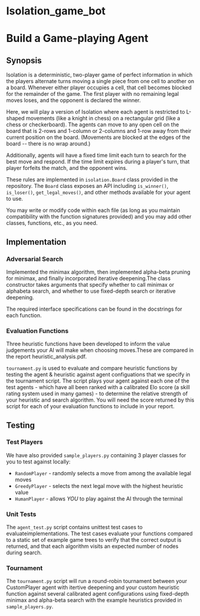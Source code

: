 # Isolation_game_bot


# Build a Game-playing Agent

## Synopsis

Isolation is a deterministic, two-player game of perfect information in which the players alternate turns moving a single piece from one cell to another on a board.  Whenever either player occupies a cell, that cell becomes blocked for the remainder of the game.  The first player with no remaining legal moves loses, and the opponent is declared the winner.

Here, we will play a version of Isolation where each agent is restricted to L-shaped movements (like a knight in chess) on a rectangular grid (like a chess or checkerboard).  The agents can move to any open cell on the board that is 2-rows and 1-column or 2-columns and 1-row away from their current position on the board. (Movements are blocked at the edges of the board -- there is no wrap around.)

Additionally, agents will have a fixed time limit each turn to search for the best move and respond.  If the time limit expires during a player's turn, that player forfeits the match, and the opponent wins.

These rules are implemented in `isolation.Board` class provided in the repository. The `Board` class exposes an API including `is_winner()`, `is_loser()`, `get_legal_moves()`, and other methods available for your agent to use.

You may write or modify code within each file (as long as you maintain compatibility with the function signatures provided) and you may add other classes, functions, etc., as you need.


## Implementation

### Adversarial Search

Implemented the minimax algorithm, then implemented alpha-beta pruning for minimax, and finally incorporated iterative deepening.The class constructor takes arguments that specify whether to call minimax or alphabeta search, and whether to use fixed-depth search or iterative deepening. 

The required interface specifications can be found in the docstrings for each function.

### Evaluation Functions

Three heuristic functions have been developed to inform the value judgements your AI will make when choosing moves.These are compared in the report heuristic_analysis.pdf.

`tournament.py` is used to evaluate and compare heuristic functions by testing the agent & heuristic against agent configuations that we specify in the tournament script.  The script plays your agent against each one of the test agents - which have all been ranked with a calibrated Elo score (a skill rating system used in many games) - to determine the relative strength of your heuristic and search algorithm.  You will need the score returned by this script for each of your evaluation functions to include in your report.


## Testing

### Test Players

We have also provided `sample_players.py` containing 3 player classes for you to test against locally:

- `RandomPlayer` - randomly selects a move from among the available legal moves
- `GreedyPlayer` - selects the next legal move with the highest heuristic value
- `HumanPlayer`  - allows *YOU* to play against the AI through the terminal


### Unit Tests

The `agent_test.py` script contains unittest test cases to evaluateimplementations.  The test cases evaluate your functions compared to a static set of example game trees to verify that the correct output is returned, and that each algorithm visits an expected number of nodes during search.

### Tournament

The `tournament.py` script will run a round-robin tournament between your CustomPlayer agent with itertive deepening and your custom heuristic function against several calibrated agent configurations using fixed-depth minimax and alpha-beta search with the example heuristics provided in `sample_players.py`.
